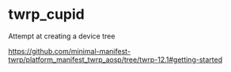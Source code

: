 # twrp_cupid

Attempt at creating a device tree

https://github.com/minimal-manifest-twrp/platform_manifest_twrp_aosp/tree/twrp-12.1#getting-started
